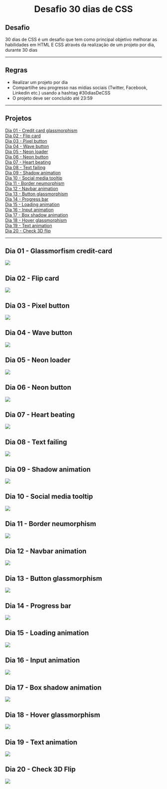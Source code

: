 <h1 align="center">
  Desafio 30 dias de CSS
</h1>

## Desafio 

30 dias de CSS é um desafio que tem como principal objetivo melhorar as habilidades em HTML E CSS através da realização de um projeto por dia, durante 30 dias

--------------------------------------------------------------------------------------------------------------------------------------------------------------

## Regras 

- Realizar um projeto por dia 
- Compartilhe seu progresso nas mídias sociais (Twitter, Facebook, Linkedin etc.) usando a hashtag #30diasDeCSS
- O projeto deve ser concluído até 23:59

--------------------------------------------------------------------------------------------------------------------------------------------------------------

## Projetos

<a href="https://github.com/joao-garcia404/30days-css/tree/main/projects/day1-neumorphismCard">Dia 01 - Credit card glassmorphism<a>
<br>
<a href="https://github.com/joao-garcia404/30days-css/tree/main/projects/day1-neumorphismCard">Dia 02 - Flip card<a>
<br>
<a href="https://github.com/joao-garcia404/30days-css/tree/main/projects/day3-pixelButton">Dia 03 - Pixel button<a>
<br>
<a href="https://github.com/joao-garcia404/30days-css/tree/main/projects/day4-waveButton">Dia 04 - Wave button<a>
<br>
<a href="https://github.com/joao-garcia404/30days-css/tree/main/projects/day5-loaderNeon">Dia 05 - Neon loader<a>
<br>
<a href="https://github.com/joao-garcia404/30days-css/tree/main/projects/day6-neonButton">Dia 06 - Neon button<a>
<br>
<a href="https://github.com/joao-garcia404/30days-css/tree/main/projects/day7-heartBeating">Dia 07 - Heart beating<a>
<br>
<a href="https://github.com/joao-garcia404/30days-css/tree/main/projects/day8-textFailing">Dia 08 - Text failing<a>
<br>
<a href="https://github.com/joao-garcia404/30days-css/tree/main/projects/day9-shadowAnimation">Dia 09 - Shadow animation<a>
<br>
<a href="https://github.com/joao-garcia404/30days-css/tree/main/projects/day10-socialMediaTooltip">Dia 10 - Social media tooltip<a>
<br>
<a href="https://github.com/joao-garcia404/30days-css/tree/main/projects/day11-borderNeumorphism">Dia 11 - Border neumorphism<a>
<br>
<a href="https://github.com/joao-garcia404/30days-css/tree/main/projects/day12-navbarAnimation">Dia 12 - Navbar animation<a>
<br>
<a href="https://github.com/joao-garcia404/30days-css/tree/main/projects/day13-buttonGlassmorphism">Dia 13 - Button glassmorphism<a>
<br>
<a href="https://github.com/joao-garcia404/30days-css/tree/main/projects/day14-progressBar">Dia 14 - Progress bar<a>
<br>
<a href="https://github.com/joao-garcia404/30days-css/tree/main/projects/Day15-loadingAnimation">Dia 15 - Loading animation<a>
<br>
<a href="https://github.com/joao-garcia404/30days-css/tree/main/projects/day16-inputAnimation">Dia 16 - Input animation<a>
<br>
<a href="https://github.com/joao-garcia404/30days-css/tree/main/projects/day17-boxShadowAnimation">Dia 17 - Box shadow animation<a>
<br>
<a href="https://github.com/joao-garcia404/30days-css/tree/main/projects/day18-hoverGlassmorphism">Dia 18 - Hover glassmorphism<a>
<br>
<a href="https://github.com/joao-garcia404/30days-css/tree/main/projects/day19-textAnimation">Dia 19 - Text animation<a>
<br>
<a href="https://github.com/joao-garcia404/30days-css/tree/main/projects/day20-check3dFlip">Dia 20 - Check 3D flip<a>
  
--------------------------------------------------------------------------------------------------------------------------------------------------------------

## Dia 01 - Glassmorfism credit-card 

![](./gifs/creditCard-neumorphism.gif)

## Dia 02 - Flip card

![](./gifs/flip-card.gif)

## Dia 03 - Pixel button

![](./gifs/pixel-button.gif)

## Dia 04 - Wave button 

![](./gifs/wave-button.gif)

## Dia 05 - Neon loader

![](./gifs/neon-loader.gif)

## Dia 06 - Neon button

![](./gifs/neon-button.gif)

## Dia 07 - Heart beating

![](./gifs/heart-beating.gif)

## Dia 08 - Text failing

![](./gifs/text-failing.gif)

## Dia 09 - Shadow animation

![](./gifs/shadowAnimation.gif)

## Dia 10 - Social media tooltip
![](./gifs/social-media-tooltip.gif)

## Dia 11 - Border neumorphism

![](./gifs/border-neumorphism.gif)

## Dia 12 - Navbar animation

![](./gifs/navbar-animation.gif)

## Dia 13 - Button glassmorphism

![](./gifs/button-glassmorphism.gif)

## Dia 14 - Progress bar

![](./gifs/progress-bar.gif)

## Dia 15 - Loading animation

![](./gifs/loading-animation.gif)

## Dia 16 - Input animation

![](./gifs/input-animation.gif)

## Dia 17 - Box shadow animation

![](./gifs/boxShadow-animation.gif)

## Dia 18 - Hover glassmorphism

![](./gifs/hover-glassmorphism.gif)

## Dia 19 - Text animation

![](./gifs/text-animation.gif)

## Dia 20 - Check 3D Flip

![](./gifs/check-3d.gif)